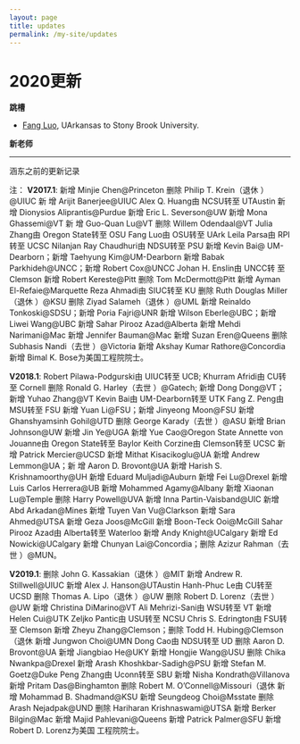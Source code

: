 ```yaml
---
layout: page
title: updates
permalink: /my-site/updates
---
```

# 2020更新

**跳槽**

* [Fang Luo](https://zliao555.github.io/my-site/stony), UArkansas to Stony Brook University.

**新老师**


---

涵东之前的更新记录

注：
**V2017.1**: 新增 Minjie Chen@Princeton 删除 Philip T. Krein（退休 ）@UIUC 新
增 Arijit Banerjee@UIUC Alex Q. Huang由 NCSU转至 UTAustin 新增 Dionysios Aliprantis@Purdue 新增 Eric L. Severson@UW 新增 Mona Ghassemi@VT 新
增 Guo-Quan Lu@VT 删除 Willem Odendaal@VT Julia Zhang由 Oregon State转至 OSU Fang Luo由 OSU转至 UArk Leila Parsa由 RPI转至 UCSC Nilanjan Ray Chaudhuri由 NDSU转至 PSU 新增 Kevin Bai@ UM-Dearborn；新增 Taehyung Kim@UM-Dearborn 新增 Babak Parkhideh@UNCC；新增 Robert Cox@UNCC
Johan H. Enslin由 UNCC转 至 Clemson 新增 Robert Kereste@Pitt 删除 Tom McDermott@Pitt 新增 Ayman El-Refaie@Marquette Reza Ahmadi由 SIUC转至
KU 删除 Ruth Douglas Miller（退休 ）@KSU 删除 Ziyad Salameh（退休 ）@UML
新增 Reinaldo Tonkoski@SDSU；新增 Poria Fajri@UNR 新增 Wilson Eberle@UBC；新增 Liwei Wang@UBC 新增 Sahar Pirooz Azad@Alberta 新增
Mehdi Narimani@Mac 新增 Jennifer Bauman@Mac 新增 Suzan Eren@Queens
删除 Subhasis Nandi（去世 ）@Victoria 新增 Akshay Kumar Rathore@Concordia
新增 Bimal K. Bose为美国工程院院士。

**V2018.1**: Robert Pilawa-Podgurski由 UIUC转至 UCB; Khurram Afridi由 CU转至
Cornell 删除 Ronald G. Harley（去世 ）@Gatech; 新增 Dong Dong@VT；新增
Yuhao Zhang@VT Kevin Bai由 UM-Dearborn转至 UTK Fang Z. Peng由 MSU转至 FSU 新增 Yuan Li@FSU；新增 Jinyeong Moon@FSU 新增 Ghanshyamsinh Gohil@UTD 删除 George Karady（去世 ）@ASU 新增 Brian Johnson@UW
新增 Jin Ye@UGA 新增 Yue Cao@Oregon State Annette von Jouanne由 Oregon State转至 Baylor Keith Corzine由 Clemson转至 UCSC 新增 Patrick Mercier@UCSD 新增 Mithat Kisacikoglu@UA 新增 Andrew Lemmon@UA；新
增 Aaron D. Brovont@UA 新增 Harish S. Krishnamoorthy@UH 新增 Eduard Muljadi@Auburn 新增 Fei Lu@Drexel 新增 Luis Carlos Herrera@UB 新增
Mohammed Agamy@Albany 新增 Xiaonan Lu@Temple 删除 Harry Powell@UVA 新增 Inna Partin-Vaisband@UIC 新增 Abd Arkadan@Mines
新增 Tuyen Van Vu@Clarkson 新增 Sara Ahmed@UTSA 新增 Geza Joos@McGill
新增 Boon-Teck Ooi@McGill Sahar Pirooz Azad由 Alberta转至 Waterloo 新增 Andy Knight@UCalgary 新增 Ed Nowicki@UCalgary 新增 Chunyan Lai@Concordia；删除 Azizur Rahman（去世 ）@MUN。

**V2019.1**: 删除 John G. Kassakian（退休 ）@MIT 新增 Andrew R. Stillwell@UIUC
新增 Alex J. Hanson@UTAustin Hanh-Phuc Le由 CU转至 UCSD 删除 Thomas A. Lipo（退休 ）@UW 删除 Robert D. Lorenz（去世 ）@UW 新增 Christina DiMarino@VT Ali Mehrizi-Sani由 WSU转至 VT 新增 Helen Cui@UTK Zeljko Pantic由 USU转至 NCSU Chris S. Edrington由 FSU转至 Clemson 新增 Zheyu Zhang@Clemson；删除 Todd H. Hubing@Clemson（退休 新增 Jungwon Choi@UMN Dong Cao由 NDSU转至 UD 删除 Aaron D. Brovont@UA 新增
Jiangbiao He@UKY 新增 Hongjie Wang@USU 删除 Chika Nwankpa@Drexel
新增 Arash Khoshkbar-Sadigh@PSU 新增 Stefan M. Goetz@Duke Peng Zhang由 Uconn转至 SBU 新增 Nisha Kondrath@Villanova 新增 Pritam Das@Binghamton 删除 Robert M. O’Connell@Missouri（退休 新增 Mohammad B. Shadmand@KSU 新增 Seungdeog Choi@Msstate 删除 Arash Nejadpak@UND
删除 Hariharan Krishnaswami@UTSA 新增 Berker Bilgin@Mac 新增 Majid Pahlevani@Queens 新增 Patrick Palmer@SFU 新增 Robert D. Lorenz为美国
工程院院士。



